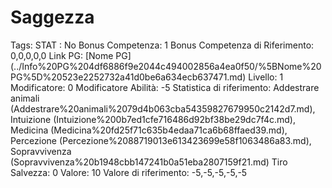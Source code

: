 # Saggezza

Tags: STAT
: No
Bonus Competenza: 1
Bonus Competenza di Riferimento: 0,0,0,0,0
Link PG: [Nome PG] (../Info%20PG%204df6886f9e2044c494002856a4ea0f50/%5BNome%20PG%5D%20523e2252732a41d0be6a634ecb637471.md)
Livello: 1
Modificatore: 0
Modificatore  Abilità: -5
Statistica di riferimento: Addestrare animali (Addestrare%20animali%2079d4b063cba54359827679950c2142d7.md), Intuizione (Intuizione%200b7ed1cfe716486d92bf38be29dc7f4c.md), Medicina (Medicina%20fd25f71c635b4edaa71ca6b68ffaed39.md), Percezione (Percezione%2088719013e613423699e58f1063486a83.md), Sopravvivenza (Sopravvivenza%20b1948cbb147241b0a51eba2807159f21.md)
Tiro Salvezza: 0
Valore: 10
Valore di riferimento: -5,-5,-5,-5,-5